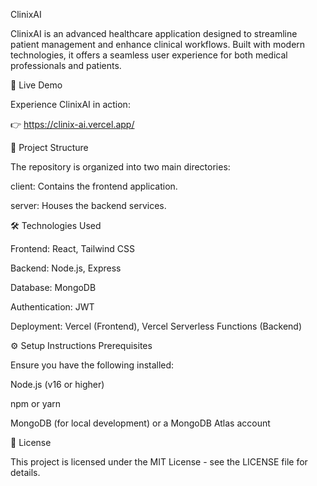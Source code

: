 ClinixAI

ClinixAI is an advanced healthcare application designed to streamline patient management and enhance clinical workflows. Built with modern technologies, it offers a seamless user experience for both medical professionals and patients.

🚀 Live Demo

Experience ClinixAI in action:

👉 https://clinix-ai.vercel.app/

📁 Project Structure

The repository is organized into two main directories:

client: Contains the frontend application.

server: Houses the backend services.

🛠️ Technologies Used

Frontend: React, Tailwind CSS

Backend: Node.js, Express

Database: MongoDB

Authentication: JWT

Deployment: Vercel (Frontend), Vercel Serverless Functions (Backend)

⚙️ Setup Instructions
Prerequisites

Ensure you have the following installed:

Node.js (v16 or higher)

npm or yarn

MongoDB (for local development) or a MongoDB Atlas account

📄 License

This project is licensed under the MIT License - see the LICENSE
 file for details.
